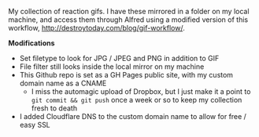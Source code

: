 My collection of reaction gifs. I have these mirrored in a folder on my local machine, and access them through Alfred using a modified version of this workflow, http://destroytoday.com/blog/gif-workflow/.

**Modifications**
* Set filetype to look for JPG / JPEG and PNG in addition to GIF
* File filter still looks inside the local mirror on my machine
* This Github repo is set as a GH Pages public site, with my custom domain name as a CNAME
  * I miss the automagic upload of Dropbox, but I just make it a point to `git commit && git push` once a week or so to keep my collection fresh to death
* I added Cloudflare DNS to the custom domain name to allow for free / easy SSL
